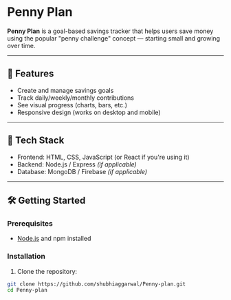 # Penny Plan

**Penny Plan** is a goal-based savings tracker that helps users save money using the popular "penny challenge" concept — starting small and growing over time.

---

## 🚀 Features

- Create and manage savings goals
- Track daily/weekly/monthly contributions
- See visual progress (charts, bars, etc.)
- Responsive design (works on desktop and mobile)

---

## 🔧 Tech Stack

- Frontend: HTML, CSS, JavaScript (or React if you're using it)
- Backend: Node.js / Express *(if applicable)*
- Database: MongoDB / Firebase *(if applicable)*

---

## 🛠 Getting Started

### Prerequisites

- [Node.js](https://nodejs.org/) and npm installed

### Installation

1. Clone the repository:

```bash
git clone https://github.com/shubhiaggarwal/Penny-plan.git
cd Penny-plan
